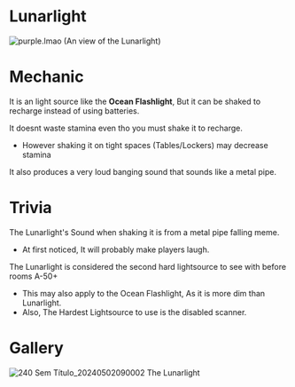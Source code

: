 # Lunarlight
![purple.lmao](https://github.com/DawdleInTime/RND-Purgatory-Mod-Wiki/assets/168727225/541947d4-ce8b-4743-9584-8df4d97adba7)
(An view of the Lunarlight)

# Mechanic
It is an light source like the __Ocean Flashlight__, But it can be shaked to recharge instead of using batteries.

It doesnt waste stamina even tho you must shake it to recharge.
- However shaking it on tight spaces (Tables/Lockers) may decrease stamina

It also produces a very loud banging sound that sounds like a metal pipe.

# Trivia

The Lunarlight's Sound when shaking it is from a metal pipe falling meme.
- At first noticed, It will probably make players laugh.

The Lunarlight is considered the second hard lightsource to see with before rooms A-50+
- This may also apply to the Ocean Flashlight, As it is more dim than Lunarlight.
 - Also, The Hardest Lightsource to use is the disabled scanner.

# Gallery
![240 Sem Título_20240502090002](https://github.com/DawdleInTime/RND-Purgatory-Mod-Wiki/assets/168727225/00f47c00-63b2-4f66-8343-9e9ae262eb8c)
The Lunarlight
